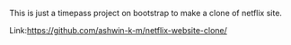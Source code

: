 This is just a timepass project on bootstrap to make a clone of netflix site.

Link:https://github.com/ashwin-k-m/netflix-website-clone/
